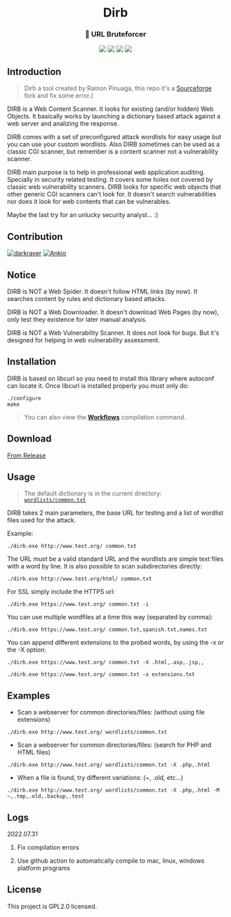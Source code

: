 <p align="center">

 <h1 align="center">Dirb</h1>
 <h3 align="center">🚀 URL Bruteforcer</h3>
<p align="center">
<img src="https://img.shields.io/badge/C-00599C?style=for-the-badge&logo=c&logoColor=white">
<img src="https://img.shields.io/badge/Linux-FCC624?style=for-the-badge&logo=linux&logoColor=black">
<img src="https://img.shields.io/badge/mac%20os-000000?style=for-the-badge&logo=apple&logoColor=white">
<img src="https://img.shields.io/badge/Windows-0078D6?style=for-the-badge&logo=windows&logoColor=white">
</p>
</p>

## Introduction

> Dirb a tool created by Ramon Pinuaga, this repo it's a [Sourceforge](https://sourceforge.net/projects/dirb/files/) fork and fix some error.(

DIRB is a Web Content Scanner. It looks for existing (and/or hidden) Web Objects. It basically works by launching a dictionary based attack against a web server and analizing the response.

DIRB comes with a set of preconfigured attack wordlists for easy usage but you can use your custom wordlists. Also DIRB sometimes can be used as a classic CGI scanner, but remember is a content scanner not a vulnerability scanner.

DIRB main purpose is to help in professional web application auditing. Specially in security related testing. It covers some holes not covered by classic web vulnerability scanners. DIRB looks for specific web objects that other generic CGI scanners can't look for. It doesn't search vulnerabilities nor does it look for web contents that can be vulnerables.

Maybe the last try for an unlucky security analyst... :)

## Contribution

[![darkraver](https://github.com/warengonzaga.png?size=60)](http://dirb.sourceforge.net/)
[![Ankio](https://github.com/dreamncn.png?size=60)](https://github.com/dreamncn)

## Notice

DIRB is NOT a Web Spider. It doesn't follow HTML links (by now). It searches content by rules and dictionary based attacks.

DIRB is NOT a Web Downloader. It doesn't download Web Pages (by now), only test they existence for later manual analysis.

DIRB is NOT a Web Vulnerability Scanner. It does not look for bugs. But it's designed for helping in web vulnerability assessment.


## Installation

DIRB is based on libcurl so you need to install this library where autoconf can locate it. Once libcurl is installed properly you must only do:

```shell
./configure
make
```

> You can also view the [**Workflows**](https://github.com/dreamncn/dirb/blob/master/.github/workflows/cpp.yml) compilation command.

## Download

[From Release](https://github.com/dreamncn/dirb/releases)

## Usage

> The default dictionary is in the current directory: [`wordlists/common.txt`](https://github.com/dreamncn/dirb/blob/master/wordlists/common.txt)

DIRB takes 2 main parameters, the base URL for testing and a list of wordlist files used for the attack. 

Example:
```shell
./dirb.exe http://www.test.org/ common.txt 
```

The URL must be a valid standard URL and the wordlists are simple text files 
with a word by line. It is also possible to scan subdirectories directly:

```shell
./dirb.exe http://www.test.org/html/ common.txt
```
	
	
For SSL simply include the HTTPS url:
```shell
./dirb.exe https://www.test.org/ common.txt -i
```


You can use multiple wordfiles at a time this way (separated by comma):
```shell
./dirb.exe https://www.test.org/ common.txt,spanish.txt,names.txt 
```
	

You can append different extensions to the probed words, by using the -x or 
the -X option:
```shell
./dirb.exe https://www.test.org/ common.txt -X .html,.asp,.jsp,,

./dirb.exe https://www.test.org/ common.txt -x extensions.txt
```
	
	
## Examples


+ Scan a webserver for common directories/files: (without using file 
extensions)
```shell	
./dirb.exe http://www.test.org/ wordlists/common.txt	
```


+ Scan a webserver for common directories/files: (search for PHP and HTML 
files)
```shell
./dirb.exe http://www.test.org/ wordlists/common.txt -X .php,.html	
```


+ When a file is found, try different variations: (~, .old, etc...)
```shell
./dirb.exe http://www.test.org/ wordlists/common.txt -X .php,.html -M ~,.tmp,.old,.backup,.test
```

## Logs

2022.07.31

1. Fix compilation errors

2. Use github action to automatically compile to mac, linux, windows platform programs

## License
This project is GPL2.0 licensed.


